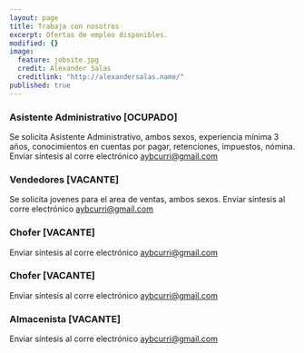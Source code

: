 ```yaml
---
layout: page
title: Trabaja con nosotros
excerpt: Ofertas de empleo disponibles.
modified: {}
image: 
  feature: jobsite.jpg
  credit: Alexander Salas
  creditlink: "http://alexandersalas.name/"
published: true
---
```


### Asistente Administrativo [OCUPADO]
Se solicita Asistente Administrativo, ambos sexos, experiencia mínima 3 años, conocimientos en cuentas por pagar, retenciones, impuestos, nómina. Enviar síntesis al corre electrónico [aybcurri@gmail.com](mailto:aybcurri@gmail.com)

### Vendedores [VACANTE] 
Se solicita jovenes para el area de ventas, ambos sexos. Enviar síntesis al corre electrónico [aybcurri@gmail.com](mailto:aybcurri@gmail.com)

### Chofer [VACANTE] 
Enviar síntesis al corre electrónico [aybcurri@gmail.com](mailto:aybcurri@gmail.com)

### Chofer [VACANTE] 
Enviar síntesis al corre electrónico [aybcurri@gmail.com](mailto:aybcurri@gmail.com)

### Almacenista [VACANTE] 
Enviar síntesis al corre electrónico [aybcurri@gmail.com](mailto:aybcurri@gmail.com)